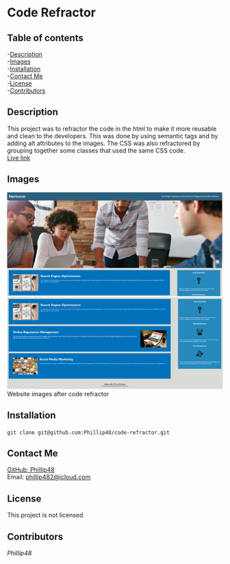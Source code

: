 
# Code Refractor   
  
## Table of contents   
-[Description](#Description)    
-[Images](#Images)     
-[Installation](#Installation)  
-[Contact Me](#Contact-Me)    
-[License](#License)  
-[Contributors](#Contributors)  

## Description  
This project was to refractor the code in the html to make it more reusable and clean to the developers. This was done by using semantic tags and by adding alt attributes to the images. The CSS was also refractored by grouping together some classes that used the same CSS code.  
[Live link](https://phillip48.github.io/code-refractor/)  

## Images  
![Img 1](./assets/images/img1re.png)  
![Img 2](./assets/images/img2re.png)  
Website images after code refractor   

## Installation     
`git clone git@github.com:Phillip48/code-refractor.git`  

## Contact Me  
[GitHub: Phillip48](https://github.com/Phillip48)  
Email: phillip482@icloud.com  

## License
This project is not licensed

## Contributors  
*Phillip48*  

  
